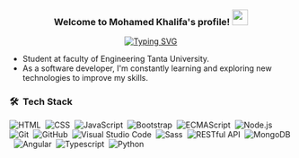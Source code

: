 


<h3 align="center">
  Welcome to Mohamed Khalifa's profile!
  <img src="https://media.giphy.com/media/hvRJCLFzcasrR4ia7z/giphy.gif" width="28">
</h3>

<p align="center"> 
<a href="https://git.io/typing-svg"><img src="https://readme-typing-svg.demolab.com?font=Fira+Code&pause=1000&center=true&vCenter=true&random=false&width=435&lines=Frontend+Developer" alt="Typing SVG" /></a>
</p>


- Student at faculty of Engineering Tanta University.
- As a software developer, I'm constantly learning and exploring new technologies to improve my skills.



### 🛠 &nbsp;Tech Stack
![HTML](https://img.shields.io/badge/-HTML-05122A?style=flat&logo=HTML5)&nbsp;
![CSS](https://img.shields.io/badge/-CSS-05122A?style=flat&logo=CSS3&logoColor=1572B6)&nbsp;
![JavaScript](https://img.shields.io/badge/-JavaScript-05122A?style=flat&logo=javascript)&nbsp;
![Bootstrap](https://img.shields.io/badge/-Bootstrap-05122A?style=flat&logo=bootstrap&logoColor=563D7C)&nbsp;
![ECMAScript](https://img.shields.io/badge/-ECMAScript-F7DF1E?style=flat&logo=javascript&logoColor=black)&nbsp;
![Node.js](https://img.shields.io/badge/-Node.js-05122A?style=flat&logo=node.js&logoColor=339933)&nbsp;
![Git](https://img.shields.io/badge/-Git-05122A?style=flat&logo=git)&nbsp;
![GitHub](https://img.shields.io/badge/-GitHub-05122A?style=flat&logo=github)&nbsp;
![Visual Studio Code](https://img.shields.io/badge/-Visual%20Studio%20Code-05122A?style=flat&logo=visual-studio-code&logoColor=007ACC)&nbsp;
![Sass](https://img.shields.io/badge/-Sass-05122A?style=flat&logo=sass)&nbsp;
![RESTful API](https://img.shields.io/badge/-RESTful%20API-ADD8E6?style=flat)&nbsp;
![MongoDB](https://img.shields.io/badge/-MongoDB-05122A?style=flat&logo=MongoDB)&nbsp;
![Angular](https://img.shields.io/badge/-Angular-DD0031?style=flat&logo=Angular)&nbsp;
![Typescript](https://img.shields.io/badge/-TypeScript-05122A?style=flat&logo=TypeScript)&nbsp;
![Python](https://img.shields.io/badge/-Python-05122A?style=flat&logo=Python)&nbsp;
